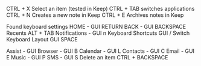 CTRL + X Select an item (tested in Keep)
CTRL + TAB switches applications
CTRL + N Creates a new note in Keep
CTRL + E Archives notes in Keep



Found keyboard settings
HOME - GUI RETURN
BACK - GUI BACKSPACE
Recents ALT + TAB
Notifications - GUI n
Keyboard Shortcuts GUI /
Switch Keyboard Layout GUI SPACE

Assist - GUI
Browser - GUI B
Calendar - GUI L
Contacts - GUI C
Email - GUI E
Music - GUI P
SMS - GUI S
Delete an item CTRL + BACKSPACE
